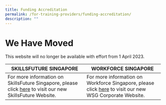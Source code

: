 ```yaml
---
title: Funding Accreditation
permalink: /for-training-providers/funding-accreditation/
description: ""
---
```

We Have Moved
=================

   This website will no longer be available with effort from 1 April 2023. 
	 
	 

| SKILLSFUTURE SINGAPORE | WORKFORCE SINGAPORE | 
| -------- | -------- | 
|For more information on SkillsFuture Singapore, please click [here](https://www.skillsfuture.gov.sg) to visit our new SkillsFuture Website.   | For more information on Workforce Singapore, please click [here](https://www.wsg.gov.sg) to visit our new WSG Corporate Website. |